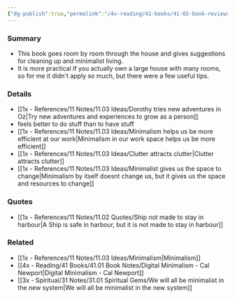 ```yaml
---
{"dg-publish":true,"permalink":"/4x-reading/41-books/41-02-book-reviews/the-minimalist-home-a-room-by-room-guide-to-a-decluttered-refocused-life-joshua-becker/","title":"The Minimalist Home A Room-by-Room Guide to a Decluttered Refocused Life - Joshua Becker","created":"2023-10-08T22:27:57.000+03:00","updated":"2024-02-14T20:17:40.423+03:00"}
---
```



### Summary
- This book goes room by room through the house and gives suggestions for cleaning up and minimalist living.
- It is more practical if you actually own a large house with many rooms, so for me it didn't apply so much, but there were a few useful tips.

### Details
- [[1x - References/11 Notes/11.03 Ideas/Dorothy tries new adventures in Oz\|Try new adventures and experiences to grow as a person]]
- feels better to do stuff than to have stuff
- [[1x - References/11 Notes/11.03 Ideas/Minimalism helps us be more efficient at our work\|Minimalism in our work space helps us be more efficient]]
- [[1x - References/11 Notes/11.03 Ideas/Clutter attracts clutter\|Clutter attracts clutter]]
- [[1x - References/11 Notes/11.03 Ideas/Minimalist gives us the space to change\|Minimalism by itself doesnt change us, but it gives us the space and resources to change]]

### Quotes
- [[1x - References/11 Notes/11.02 Quotes/Ship not made to stay in harbour\|A Ship is safe in harbour, but it is not made to stay in harbour]]

### Related
- [[1x - References/11 Notes/11.03 Ideas/Minimalism\|Minimalism]]
- [[4x - Reading/41 Books/41.01 Book Notes/Digital Minimalism - Cal Newport\|Digital Minimalism - Cal Newport]]
- [[3x - Spiritual/31 Notes/31.01 Spiritual Gems/We will all be minimalist in the new system\|We will all be minimalist in the new system]]





